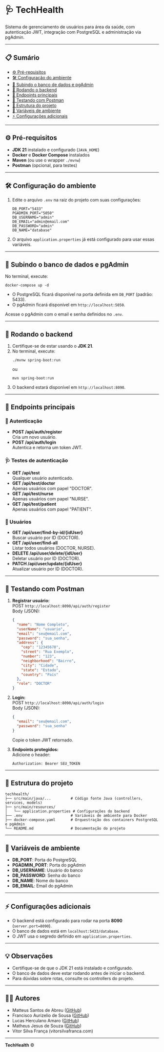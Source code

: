 # 🩺 TechHealth

Sistema de gerenciamento de usuários para área da saúde, com autenticação JWT, integração com PostgreSQL e administração via pgAdmin.

---

## 📋 Sumário

- [⚙️ Pré-requisitos](#️-pré-requisitos)
- [🛠️ Configuração do ambiente](#️-configuração-do-ambiente)
- [🐳 Subindo o banco de dados e pgAdmin](#-subindo-o-banco-de-dados-e-pgadmin)
- [🚀 Rodando o backend](#-rodando-o-backend)
- [🔗 Endpoints principais](#-endpoints-principais)
- [🧪 Testando com Postman](#-testando-com-postman)
- [📁 Estrutura do projeto](#-estrutura-do-projeto)
- [🔑 Variáveis de ambiente](#-variáveis-de-ambiente)
- [⚡ Configurações adicionais](#-configurações-adicionais)

---

## ⚙️ Pré-requisitos

- **JDK 21** instalado e configurado (`JAVA_HOME`)
- **Docker** e **Docker Compose** instalados
- **Maven** (ou use o wrapper `./mvnw`)
- **Postman** (opcional, para testes)

---

## 🛠️ Configuração do ambiente

1. Edite o arquivo `.env` na raiz do projeto com suas configurações:
    ```properties
    DB_PORT="5433"
    PGADMIN_PORT="5050"
    DB_USERNAME="admin"
    DB_EMAIL="admin@email.com"
    DB_PASSWORD="admin"
    DB_NAME="database"
    ```

2. O arquivo `application.properties` já está configurado para usar essas variáveis.

---

## 🐳 Subindo o banco de dados e pgAdmin

No terminal, execute:
```shell
docker-compose up -d
```

- O PostgreSQL ficará disponível na porta definida em `DB_PORT` (padrão: 5433).
- O pgAdmin ficará disponível em `http://localhost:5050`.

Acesse o pgAdmin com o email e senha definidos no `.env`.

---

## 🚀 Rodando o backend

1. Certifique-se de estar usando o **JDK 21**.
2. No terminal, execute:
    ```shell
    ./mvnw spring-boot:run
    ```
    ou
    ```shell
    mvn spring-boot:run
    ```
3. O backend estará disponível em `http://localhost:8090`.

---

## 🔗 Endpoints principais

### 🔐 Autenticação

- **POST /api/auth/register**  
  Cria um novo usuário.
- **POST /api/auth/login**  
  Autentica e retorna um token JWT.

### 🩺 Testes de autenticação

- **GET /api/test**  
  Qualquer usuário autenticado.
- **GET /api/test/doctor**  
  Apenas usuários com papel "DOCTOR".
- **GET /api/test/nurse**  
  Apenas usuários com papel "NURSE".
- **GET /api/test/patient**  
  Apenas usuários com papel "PATIENT".

### 👤 Usuários

- **GET /api/user/find-by-id/{idUser}**  
  Buscar usuário por ID (DOCTOR).
- **GET /api/user/find-all**  
  Listar todos usuários (DOCTOR, NURSE).
- **DELETE /api/user/delete/{idUser}**  
  Deletar usuário por ID (DOCTOR).
- **PATCH /api/user/update/{idUser}**  
  Atualizar usuário por ID (DOCTOR).

---

## 🧪 Testando com Postman

1. **Registrar usuário:**  
   POST `http://localhost:8090/api/auth/register`  
   Body (JSON):
   ```json
   {
     "name": "Nome Completo",
     "userName": "usuario",
     "email": "seu@email.com",
     "password": "sua_senha",
     "address": {
       "cep": "12345678",
       "street": "Rua Exemplo",
       "number": "123",
       "neighborhood": "Bairro",
       "city": "Cidade",
       "state": "Estado",
       "country": "País"
     },
     "role": "DOCTOR"
   }
   ```

2. **Login:**  
   POST `http://localhost:8090/api/auth/login`  
   Body (JSON):
   ```json
   {
     "email": "seu@email.com",
     "password": "sua_senha"
   }
   ```
   Copie o token JWT retornado.

3. **Endpoints protegidos:**  
   Adicione o header:
   ```
   Authorization: Bearer SEU_TOKEN
   ```

---

## 📁 Estrutura do projeto

```
techhealth/
├── src/main/java/...         # Código fonte Java (controllers, services, models)
├── src/main/resources/
│   └── application.properties # Configurações do backend
├── .env                      # Variáveis de ambiente para Docker
├── docker-compose.yaml       # Orquestração dos containers PostgreSQL e pgAdmin
└── README.md                 # Documentação do projeto
```

---

## 🔑 Variáveis de ambiente

- **DB_PORT**: Porta do PostgreSQL
- **PGADMIN_PORT**: Porta do pgAdmin
- **DB_USERNAME**: Usuário do banco
- **DB_PASSWORD**: Senha do banco
- **DB_NAME**: Nome do banco
- **DB_EMAIL**: Email do pgAdmin

---

## ⚡ Configurações adicionais

- O backend está configurado para rodar na porta **8090** (`server.port=8090`).
- O banco de dados está em `localhost:5433/database`.
- O JWT usa o segredo definido em `application.properties`.

---

## 💡 Observações

- Certifique-se de que o JDK 21 está instalado e configurado.
- O banco de dados deve estar rodando antes de iniciar o backend.
- Para dúvidas sobre rotas, consulte os controllers do projeto.

---

## 👨‍💻 Autores

- Matteus Santos de Abreu ([GitHub](https://github.com/Nexusf1re))
- Francisco Aurizelio de Sousa ([GitHub](https://github.com/faurizel))
- Lucas Herculano Amaro ([GitHub](https://github.com/LucasHerculanoAmaro))
- Matheus Jesus de Souza ([GitHub](https://github.com/offteuz))
- Vitor Silva França (vitorsilvafranca.com)

---

**TechHealth** ©
